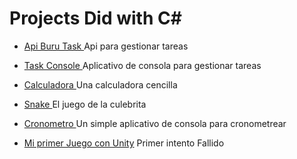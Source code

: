 # Projects Did with C#

- <a href='https://github.com/DevJhojan/ApiBuruTasks'> Api Buru Task </a> Api para gestionar tareas
- <a href='https://github.com/DevJhojan/TaskConsole'> Task Console </a> Aplicativo de consola para gestionar tareas

- <a href='https://github.com/DevJhojan/Calculadora'> Calculadora </a> Una calculadora cencilla 

- <a href='https://github.com/DevJhojan/Game-Snake'> Snake </a> El juego de la culebrita 

- <a href='https://github.com/DevJhojan/Cronometro'> Cronometro </a> Un simple aplicativo de consola para cronometrear  



- <a href='https://github.com/DevJhojan/Game-Firts-Unity'> Mi primer Juego con Unity</a> Primer intento Fallido